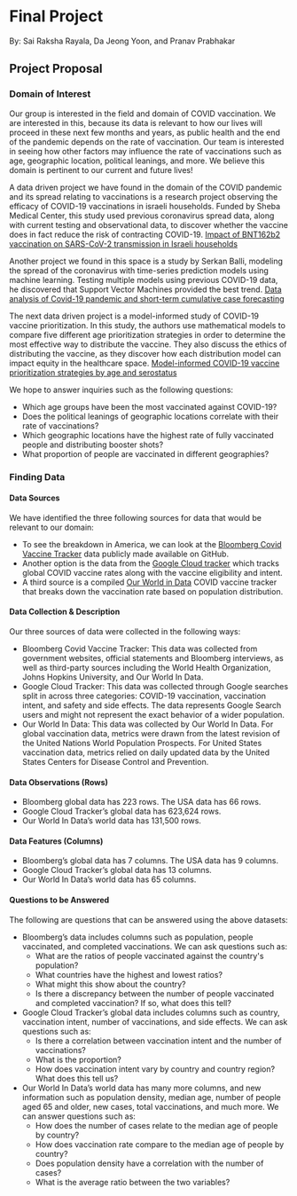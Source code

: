 # Final Project
By: Sai Raksha Rayala, Da Jeong Yoon, and Pranav Prabhakar
## Project Proposal
### Domain of Interest
Our group is interested in the field and domain of COVID vaccination. We are interested in this, because its data is relevant to how our lives will proceed in these next few months and years, as public health and the end of the pandemic depends on the rate of vaccination. Our team is interested in seeing how other factors may influence the rate of vaccinations such as age, geographic location, political leanings, and more. We believe this domain is pertinent to our current and future lives!

A data driven project we have found in the domain of the COVID pandemic and its spread relating to vaccinations is a research project observing the efficacy of COVID-19 vaccinations in israeli households. Funded by Sheba Medical Center, this study used previous coronavirus spread data, along with current testing and observational data, to discover whether the vaccine does in fact reduce the risk of contracting COVID-19. 
[Impact of BNT162b2 vaccination on SARS-CoV-2 transmission in Israeli households](https://www.medrxiv.org/content/10.1101/2021.07.12.21260377v1)

Another project we found in this space is a study by Serkan Balli, modeling the spread of the coronavirus with time-series prediction models using machine learning. Testing multiple models using previous COVID-19 data, he discovered that Support Vector Machines provided the best trend. 
[Data analysis of Covid-19 pandemic and short-term cumulative case forecasting](https://www.sciencedirect.com/science/article/pii/S0960077920309048?via%3Dihub)

The next data driven project is a model-informed study of COVID-19 vaccine prioritization. In this study, the authors use mathematical models to compare five different age prioritization strategies in order to determine the most effective way to distribute the vaccine. They also discuss the ethics of distributing the vaccine, as they discover how each distribution model can impact equity in the healthcare space. 
[Model-informed COVID-19 vaccine prioritization strategies by age and serostatus](https://www.science.org/doi/full/10.1126/science.abe6959)

We hope to answer inquiries such as the following questions:
- Which age groups have been the most vaccinated against COVID-19?
- Does the political leanings of geographic locations correlate with their rate of vaccinations?
- Which geographic locations have the highest rate of fully vaccinated people and distributing booster shots?
- What proportion of people are vaccinated in different geographies?

### Finding Data
#### Data Sources
We have identified the three following sources for data that would be relevant to our domain:
- To see the breakdown in America, we can look at the [Bloomberg Covid Vaccine Tracker](https://raw.githubusercontent.com/BloombergGraphics/covid-vaccine-tracker-data/master/data/current-usa.csv. ) data publicly made available on GitHub.
- Another option is the data from the [Google Cloud tracker](https://storage.googleapis.com/covid19-open-data/covid19-vaccination-search-insights/Global_vaccination_search_insights.csv ) which tracks global COVID vaccine rates along with the vaccine eligibility and intent.
- A third source is a compiled [Our World in Data](https://raw.githubusercontent.com/owid/covid-19-data/master/public/data/vaccinations/us_state_vaccinations.csv.) COVID vaccine tracker that breaks down the vaccination rate based on population distribution.

#### Data Collection & Description
Our three sources of data were collected in the following ways:
- Bloomberg Covid Vaccine Tracker: This data was collected from government websites, official statements and Bloomberg interviews, as well as third-party sources including the World Health Organization, Johns Hopkins University, and Our World In Data.
- Google Cloud Tracker: This data was collected through Google searches split in across three categories: COVID-19 vaccination, vaccination intent, and safety and side effects. The data represents Google Search users and might not represent the exact behavior of a wider population.
- Our World In Data: This data was collected by Our World In Data. For global vaccination data, metrics were drawn from the latest revision of the United Nations World Population Prospects. For United States vaccination data, metrics relied on daily updated data by the United States Centers for Disease Control and Prevention.

#### Data Observations (Rows)
- Bloomberg global data has 223 rows. The USA data has 66 rows.
- Google Cloud Tracker’s global data has 623,624 rows.
- Our World In Data’s world data has 131,500 rows.

#### Data Features (Columns)
- Bloomberg’s global data has 7 columns. The USA data has 9 columns.
- Google Cloud Tracker’s global data has 13 columns.
- Our World In Data’s world data has 65 columns.

#### Questions to be Answered
The following are questions that can be answered using the above datasets:
- Bloomberg’s data includes columns such as population, people vaccinated, and completed vaccinations. We can ask questions such as:
  - What are the ratios of people vaccinated against the country's population?
  - What countries have the highest and lowest ratios?
  - What might this show about the country?
  - Is there a discrepancy between the number of people vaccinated and completed vaccination? If so, what does this tell?
- Google Cloud Tracker’s global data includes columns such as country, vaccination intent, number of vaccinations, and side effects. We can ask questions such as:
  - Is there a correlation between vaccination intent and the number of vaccinations?
  - What is the proportion?
  - How does vaccination intent vary by country and country region? What does this tell us?
- Our World In Data’s world data has many more columns, and new information such as population density, median age, number of people aged 65 and older, new cases, total vaccinations, and much more. We can answer questions such as:
  - How does the number of cases relate to the median age of people by country?
  - How does vaccination rate compare to the median age of people by country?
  - Does population density have a correlation with the number of cases?
  - What is the average ratio between the two variables?
